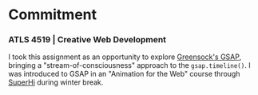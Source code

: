 # Commitment
### ATLS 4519 | Creative Web Development
I took this assignment as an opportunity to explore [Greensock's GSAP](https://greensock.com/), bringing a "stream-of-consciousness" approach to the ```gsap.timeline()```. I was introduced to GSAP in an "Animation for the Web" course through [SuperHi](https://www.superhi.com/courses/animation-for-the-web-svg-css-and-javascript) during winter break.